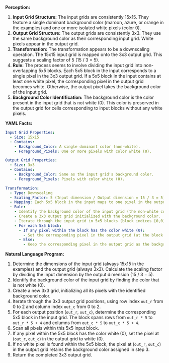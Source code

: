 **Perception:**

1.  **Input Grid Structure:** The input grids are consistently 15x15. They feature a single dominant background color (maroon, azure, or orange in the examples) and one or more isolated white pixels (color 0).
2.  **Output Grid Structure:** The output grids are consistently 3x3. They use the same background color as their corresponding input grid. White pixels appear in the output grid.
3.  **Transformation:** The transformation appears to be a downscaling operation. The 15x15 input grid is mapped onto the 3x3 output grid. This suggests a scaling factor of 5 (15 / 3 = 5).
4.  **Rule:** The process seems to involve dividing the input grid into non-overlapping 5x5 blocks. Each 5x5 block in the input corresponds to a single pixel in the 3x3 output grid. If a 5x5 block in the input contains at least one white pixel, the corresponding pixel in the output grid becomes white. Otherwise, the output pixel takes the background color of the input grid.
5.  **Background Color Identification:** The background color is the color present in the input grid that is not white (0). This color is preserved in the output grid for cells corresponding to input blocks without any white pixels.

**YAML Facts:**


```yaml
Input Grid Properties:
  - Size: 15x15
  - Contains:
    - Background_Color: A single dominant color (non-white).
    - Foreground_Pixels: One or more pixels with color white (0).

Output Grid Properties:
  - Size: 3x3
  - Contains:
    - Background_Color: Same as the input grid's background color.
    - Foreground_Pixels: Pixels with color white (0).

Transformation:
  - Type: Downscaling
  - Scaling_Factor: 5 (Input dimension / Output dimension = 15 / 3 = 5)
  - Mapping: Each 5x5 block in the input maps to one pixel in the output.
  - Rule:
    - Identify the background color of the input grid (the non-white color).
    - Create a 3x3 output grid initialized with the background color.
    - Iterate through the input grid in 5x5 blocks (block indices [0,0], [0,1], [0,2], [1,0], ... [2,2]).
    - For each 5x5 block:
      - If any pixel within the block has the color white (0):
        - Set the corresponding pixel in the output grid (at the block index) to white (0).
      - Else:
        - Keep the corresponding pixel in the output grid as the background color.
```


**Natural Language Program:**

1.  Determine the dimensions of the input grid (always 15x15 in the examples) and the output grid (always 3x3). Calculate the scaling factor by dividing the input dimension by the output dimension (15 / 3 = 5).
2.  Identify the background color of the input grid by finding the color that is not white (0).
3.  Create a new 3x3 grid, initializing all its pixels with the identified background color.
4.  Iterate through the 3x3 output grid positions, using row index `out_r` from 0 to 2 and column index `out_c` from 0 to 2.
5.  For each output position (`out_r`, `out_c`), determine the corresponding 5x5 block in the input grid. The block spans rows from `out_r * 5` to `out_r * 5 + 4` and columns from `out_c * 5` to `out_c * 5 + 4`.
6.  Scan all pixels within this 5x5 input block.
7.  If any pixel within the 5x5 block has the color white (0), set the pixel at (`out_r`, `out_c`) in the output grid to white (0).
8.  If no white pixel is found within the 5x5 block, the pixel at (`out_r`, `out_c`) in the output grid retains the background color assigned in step 3.
9.  Return the completed 3x3 output grid.